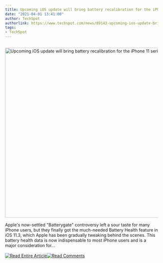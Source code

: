 ```yaml
---
title: Upcoming iOS update will bring battery recalibration for the iPhone 11 series
date: "2021-04-01 13:41:00"
author: TechSpot
authorlink: https://www.techspot.com/news/89143-upcoming-ios-update-bring-battery-recalibration-iphone-11.html
tags:
- TechSpot
---
```

<a href="https://www.techspot.com/news/89143-upcoming-ios-update-bring-battery-recalibration-iphone-11.html" target="_blank"><img src="https://static.techspot.com/images2/news/ts3_thumbs/2019/12/2019-12-26-ts3_thumbs-a1f.jpg" width="800" height="560" style="padding: 15px 0" title="Upcoming iOS update will bring battery recalibration for the iPhone 11 series" /></a><br />Apple's now-settled "Batterygate" controversy left a sour taste for many iPhone users, but they finally got the much-needed Battery Health feature in iOS 11.3, which Apple has been gradually tweaking behind the scenes. This battery health data is now indispensable to most iPhone users and is a major consideration for...<br /><br /><a href="https://www.techspot.com/news/89143-upcoming-ios-update-bring-battery-recalibration-iphone-11.html"><img src="https://static.techspot.com/images/rss/rss_buttons_01.png" border="0" alt="Read Entire Article" /></a><a href="https://www.techspot.com/news/89143-upcoming-ios-update-bring-battery-recalibration-iphone-11.html#comments"><img src="https://static.techspot.com/images/rss/rss_buttons_02.png" border="0" alt="Read Comments" /></a><br /><br />